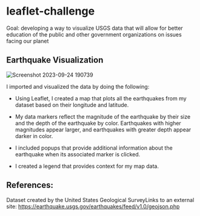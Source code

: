 # leaflet-challenge
Goal: developing a way to visualize USGS data that will allow for better education of the public and other government organizations on issues facing our planet

## Earthquake Visualization
![Screenshot 2023-09-24 190739](https://github.com/cjhornung/leaflet-challenge/assets/134234019/baa9c384-d108-4863-8310-6a61f90a7f72)


I imported and visualized the data by doing the following:

- Using Leaflet, I created a map that plots all the earthquakes from my dataset based on their longitude and latitude.

- My data markers  reflect the magnitude of the earthquake by their size and the depth of the earthquake by color. Earthquakes with higher magnitudes  appear larger, and earthquakes with greater depth appear darker in color.

- I included popups that provide additional information about the earthquake when its associated marker is clicked.

- I created a legend that provides context for my map data.

## References:
Dataset created by the United States Geological SurveyLinks to an external site: https://earthquake.usgs.gov/earthquakes/feed/v1.0/geojson.php

